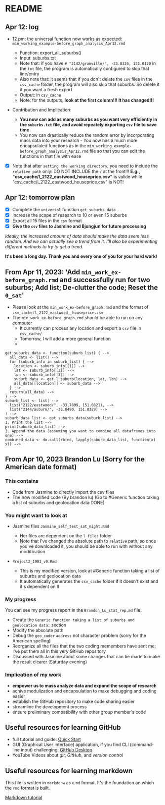# README

## Apr 12: log

- 12 pm: the universal function now works as expected: `min_working_example-before_graph_analysis_Apr12.rmd`
    - Function: export_all_suburbs()
    - Input: suburbs.txt
    - Note that: if you have `# "2142/granville/", -33.8326, 151.0120` in the `txt` file, the program is automatically configured to skip that line/entry
    - Also note that: it seems that if you don't delete the `csv` files in the `csv_cache` folder, the program will also skip that suburbs. So delete it if you want a fresh export
    - Output: in `csv_cache`
    - Note: for the outputs, **look at the first column!!! It has changed!!!**

- Contribution and Implication:
    - **You now can add as many suburbs as you want very efficiently in the `suburbs.txt` file, and avoid repeately exporting `csv` file to save time**
    - You now can drastically reduce the random error by incorporating mass data into your research     - You now has a much more encapsulated functions as in the `min_working_example-before_graph_analysis_Apr12.rmd` file so that you can edit the functions in that file with ease 

- [x] Note that after `setting the working directory`, you need to include the `relative path` only: DO NOT INCLUDE the `/` at the front!!! **E.g., "csv_cache/l_2122_eastwood_houseprice.csv"** is valide while "csv_cache/l_2122_eastwood_houseprice.csv" is NOT!

## Apr 12: tomorrow plan
- [x] Complete the `universal` function `get_suburbs_data`
- [x] Increase the scope of research to 10 or even 15 suburbs
- [x] Export all 15 files in the `csv` format
- [x] **Give the `csv` files to Jasmine and Bjungjun for future processing**

*Ideally, the increased amount of data should make the data seem less random. And we can actually see a trend from it. I'll also be experimenting different methods to try to get a trend.*

**It's been a long day. Thank you and every one of you for your hard work!**

## From Apr 11, 2023: 'Add `min_work_ex-before_graph.rmd` and successfully run for two suburbs; Add list; De-clutter the code; Reset the `0_sat`'
- Please look at the `min_work_ex-before_graph.rmd` and the format of `csv_cache/l_2122_eastwood__houseprice.csv`
- The `min_work_ex-before_graph.rmd` should be able to run on any computer
    - It currently can process any location and export a `csv` file in `csv_cache/`
    - Tomorrow, I will add a more general function
    - 
```
get_suburbs_data <- function(suburb_list) { -->
  all_data <- list() -->
  for (suburb_info in suburb_list) { -->
    location <- suburb_info[[1]] -->
    lat <- suburb_info[[2]] -->
    lon <- suburb_info[[3]] -->
    suburb_data <- get_l_suburb(location, lat, lon) -->
    all_data[[location]] <- suburb_data -->
  } -->
  return(all_data) -->
} -->
suburb_list <- list( -->
  list("2122/eastwood/", -33.7899, 151.0821), -->
  list("2144/auburn/", -33.8490, 151.0329) -->
) -->
suburb_data_list <- get_suburbs_data(suburb_list) -->
1. Print the list -->
print(suburb_data_list) -->
2. Append the data (assuming you want to combine all dataframes into one) -->
combined_data <- do.call(rbind, lapply(suburb_data_list, function(x) x)) -->
```
## From Apr 10, 2023 **Brandon Lu** (Sorry for the American date format) 

### This contains
- Code from Jasmine to directly import the csv files
- The now modified code (By brandon lu)
(Go to #Generic function taking a list of suburbs and geolocation data DONE)

### You might want to look at
- Jasmine files `Jasmine_self_test_sat_night.Rmd`
    - Her files are dependent on the `l_files` folder
    - Note that I've changed the absolute path to `relative` path, so once you've downloaded it, you should be able to run with without any modification

- `Project2_1901_v0.Rmd`
    - This is my modified version, look at #Generic function taking a list of suburbs and geolocation data 
    - It automatically generates the `csv_cache` folder if it doesn't exist and it's dependent on It

### My progress
You can see my progress report in the `Brandon_Lu_stat_rep.md` file:
- Create the `Generic function taking a list of suburbs and geolocation data:` section
- Modify the absolute path
- Debug the `geo_coder` `address` not character problem (sorry for the American spelling)
- Reorganize all the files that the two coding memembers have sent me; I've put them all in this very GitHub repository
- Discussed with Jasmine about some changes that can be made to make the result clearer (Saturday evening)

### Implication of my work
- **empower us to mass analyze data and expand the scope of research**
- achive modulization and encapsulation to make debugging and coding easier
- establish the GitHub repository to make code sharing easier
- streamline the development process
- ensure preliminary compatibility with other group member's code

## Useful resources for learning GitHub
- full tutorial and guide: [Quick Start](https://docs.github.com/en/get-started/quickstart)
- GUI (Graphical User Interface) application, if you find CLI (command-line input) challenging: [GitHub Desktop](https://www.google.com/url?sa=t&rct=j&q=&esrc=s&source=web&cd=&ved=2ahUKEwjK7JW53Z_-AhWIsVYBHTqDCQQQFnoECAcQAQ&url=https%3A%2F%2Fdesktop.github.com%2F&usg=AOvVaw3Q4aArCExy0qKbKQYeMfD4)
- YouTube Videos about *git*, *GitHub*, and *version control*

## Useful resources for learning markdown
This file is written in `markdonw` as a `md` format. It's the foundation on which the `rmd` format is built. 

[Markdown tutorial](https://www.markdowntutorial.com/lesson/1/)
